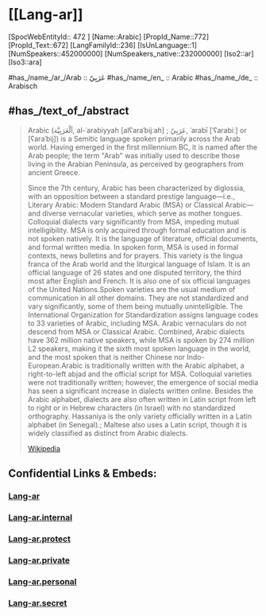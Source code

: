 ﻿---
type: Lang
aliases:
- Arabic
tags: 
- Lang/ar
---
# [[Lang-ar]] 

[SpocWebEntityId:: 472 ]
[Name::Arabic]
[PropId_Name::772]
[PropId_Text::672]
[LangFamilyId::236]
[IsUnLanguage::1]
[NumSpeakers::452000000]
[NumSpeakers_native::232000000]
[Iso2::ar]
[Iso3::ara]


#has_/name_/ar_/Arab :: عَرَبِيّ 
#has_/name_/en_ :: Arabic 
#has_/name_/de_ :: Arabisch   

## #has_/text_of_/abstract  


> Arabic (اَلْعَرَبِيَّة, al-ʿarabiyyah [alʕaraˈbijːah] ; عَرَبِيّ, ʿarabī [ˈʕarabiː]  or [ʕaraˈbij]) is a Semitic language spoken primarily across the Arab world. Having emerged in the first millennium BC, it is named after the Arab people; the term "Arab" was initially used to describe those living in the Arabian Peninsula, as perceived by geographers from ancient Greece. 
> 
> Since the 7th century, Arabic has been characterized by diglossia, with an opposition between a standard prestige language—i.e., Literary Arabic: Modern Standard Arabic (MSA) or Classical Arabic—and diverse vernacular varieties, which serve as mother tongues. Colloquial dialects vary significantly from MSA, impeding mutual intelligibility. MSA is only acquired through formal education and is not spoken natively. It is the language of literature, official documents, and formal written media. In spoken form, MSA is used in formal contexts, news bulletins and for prayers. This variety is the lingua franca of the Arab world and the liturgical language of Islam. It is an official language of 26 states and one disputed territory, the third most after English and French. It is also one of six official languages of the United Nations.Spoken varieties are the usual medium of communication in all other domains. They are not standardized and vary significantly, some of them being mutually unintelligible. The International Organization for Standardization assigns language codes to 33 varieties of Arabic, including MSA. Arabic vernaculars do not descend from MSA or Classical Arabic. Combined, Arabic dialects have 362 million native speakers, while MSA is spoken by 274 million L2 speakers, making it the sixth most spoken language in the world, and the most spoken that is neither Chinese nor Indo-European.Arabic is traditionally written with the Arabic alphabet, a right-to-left abjad and the official script for MSA. Colloquial varieties were not traditionally written; however, the emergence of social media has seen a significant increase in dialects written online. Besides the Arabic alphabet, dialects are also often written in Latin script from left to right or in Hebrew characters (in Israel) with no standardized orthography. Hassaniya is the only variety officially written in a Latin alphabet (in Senegal).; Maltese also uses a Latin script, though it is widely classified as distinct from Arabic dialects.
>
> [Wikipedia](https://en.wikipedia.org/wiki/Arabic)



## Confidential Links & Embeds: 

### [Lang-ar](/_public/Language/Lang~Family/LangFamily-Afro-Asiatic/LangFamily~Semitic/Lang-ar.md) 

### [Lang-ar.internal](/_internal/Language/Lang~Family/LangFamily-Afro-Asiatic/LangFamily~Semitic/Lang-ar.internal.md) 

### [Lang-ar.protect](/_protect/Language/Lang~Family/LangFamily-Afro-Asiatic/LangFamily~Semitic/Lang-ar.protect.md) 

### [Lang-ar.private](/_private/Language/Lang~Family/LangFamily-Afro-Asiatic/LangFamily~Semitic/Lang-ar.private.md) 

### [Lang-ar.personal](/_personal/Language/Lang~Family/LangFamily-Afro-Asiatic/LangFamily~Semitic/Lang-ar.personal.md) 

### [Lang-ar.secret](/_secret/Language/Lang~Family/LangFamily-Afro-Asiatic/LangFamily~Semitic/Lang-ar.secret.md) 

